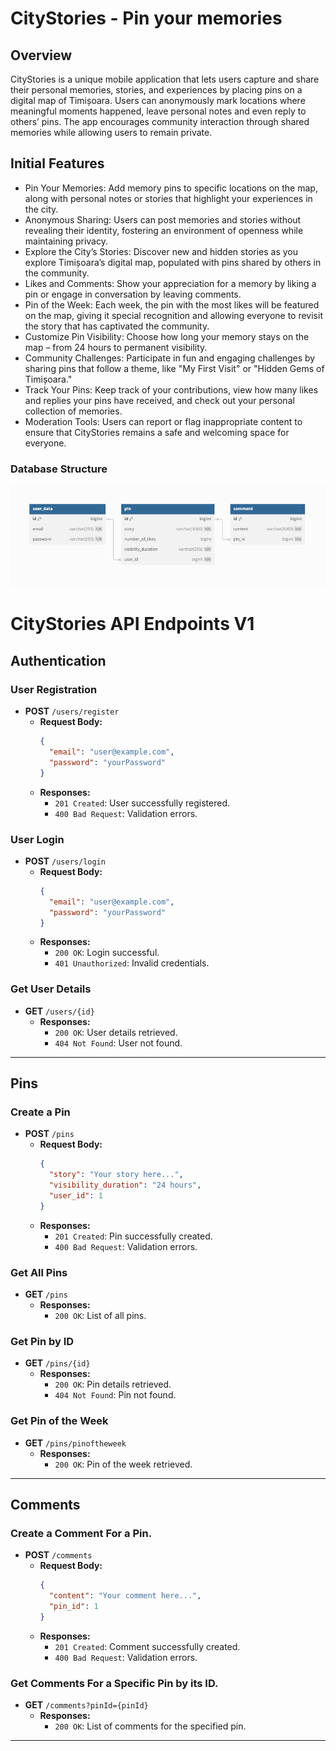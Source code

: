 # CityStories - Pin your memories

## Overview

CityStories is a unique mobile application that lets users capture and share their personal memories, stories, and experiences by placing pins on a digital map of Timișoara. Users can anonymously mark locations where meaningful moments happened, leave personal notes and even reply to others’ pins. The app encourages community interaction through shared memories while allowing users to remain private.

## Initial Features

- Pin Your Memories: Add memory pins to specific locations on the map, along with personal notes or stories that highlight your experiences in the city.
- Anonymous Sharing: Users can post memories and stories without revealing their identity, fostering an environment of openness while maintaining privacy.
- Explore the City’s Stories: Discover new and hidden stories as you explore Timișoara’s digital map, populated with pins shared by others in the community.
- Likes and Comments: Show your appreciation for a memory by liking a pin or engage in conversation by leaving comments.
- Pin of the Week: Each week, the pin with the most likes will be featured on the map, giving it special recognition and allowing everyone to revisit the story that has captivated the community.
- Customize Pin Visibility: Choose how long your memory stays on the map – from 24 hours to permanent visibility.
- Community Challenges: Participate in fun and engaging challenges by sharing pins that follow a theme, like "My First Visit" or "Hidden Gems of Timișoara."
- Track Your Pins: Keep track of your contributions, view how many likes and replies your pins have received, and check out your personal collection of memories.
- Moderation Tools: Users can report or flag inappropriate content to ensure that CityStories remains a safe and welcoming space for everyone.

### Database Structure

![Database Schema](https://github.com/DianaHutuleac/MSA-Project/blob/main/citystories_db.png)


# CityStories API Endpoints V1
## Authentication

### User Registration
- **POST** `/users/register`
    - **Request Body:**
      ```json
      {
        "email": "user@example.com",
        "password": "yourPassword"
      }
      ```
    - **Responses:**
        - `201 Created`: User successfully registered.
        - `400 Bad Request`: Validation errors.

### User Login
- **POST** `/users/login`
    - **Request Body:**
      ```json
      {
        "email": "user@example.com",
        "password": "yourPassword"
      }
      ```
    - **Responses:**
        - `200 OK`: Login successful.
        - `401 Unauthorized`: Invalid credentials.

### Get User Details
- **GET** `/users/{id}`
    - **Responses:**
        - `200 OK`: User details retrieved.
        - `404 Not Found`: User not found.

---

## Pins

### Create a Pin
- **POST** `/pins`
    - **Request Body:**
      ```json
      {
        "story": "Your story here...",
        "visibility_duration": "24 hours",
        "user_id": 1
      }
      ```
    - **Responses:**
        - `201 Created`: Pin successfully created.
        - `400 Bad Request`: Validation errors.

### Get All Pins
- **GET** `/pins`
    - **Responses:**
        - `200 OK`: List of all pins.

### Get Pin by ID
- **GET** `/pins/{id}`
    - **Responses:**
        - `200 OK`: Pin details retrieved.
        - `404 Not Found`: Pin not found.

### Get Pin of the Week
- **GET** `/pins/pinoftheweek`
    - **Responses:**
        - `200 OK`: Pin of the week retrieved.

---

## Comments

### Create a Comment For a Pin.
- **POST** `/comments`
    - **Request Body:**
      ```json
      {
        "content": "Your comment here...",
        "pin_id": 1
      }
      ```
    - **Responses:**
        - `201 Created`: Comment successfully created.
        - `400 Bad Request`: Validation errors.

### Get Comments For a Specific Pin by its ID.
- **GET** `/comments?pinId={pinId}`
    - **Responses:**
        - `200 OK`: List of comments for the specified pin.
---

